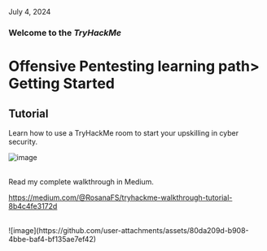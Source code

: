 July 4, 2024<br>

<p><h3> Welcome to the <em>TryHackMe</em></h3>
<h1>Offensive Pentesting learning path> Getting Started</h1>
<h2>Tutorial</h2>
<p>Learn how to use a TryHackMe room to start your upskilling in cyber security.</p>

![image](https://github.com/user-attachments/assets/f78a3b86-d850-4b3c-af78-e7fdeefbb849)

<br>
Read my complete walkthrough in Medium.

https://medium.com/@RosanaFS/tryhackme-walkthrough-tutorial-8b4c4fe3172d

<br>
![image](https://github.com/user-attachments/assets/80da209d-b908-4bbe-baf4-bf135ae7ef42)

